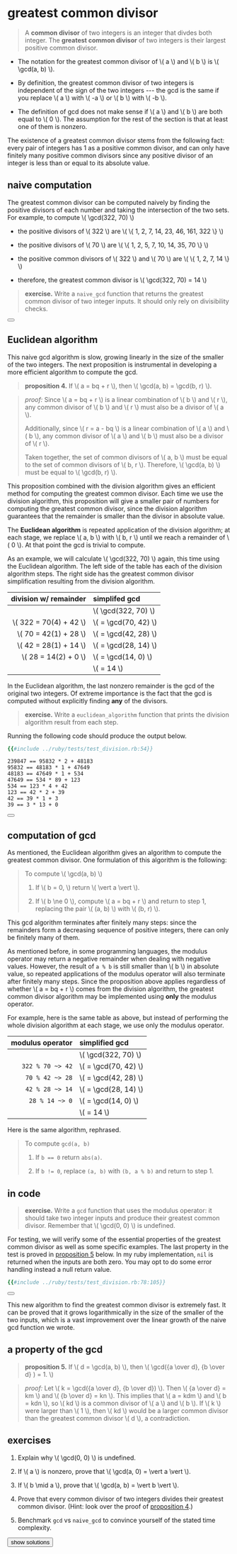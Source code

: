 # greatest common divisor

> A **common divisor** of two integers is an integer that divdes both integer.
> The **greatest common divisor** of two integers is their largest positive
> common divisor.

- The notation for the greatest common divisor of \\( a \\) and \\( b \\) is
  \\( \gcd(a, b) \\).

- By definition, the greatest common divisor of two integers is independent of
  the sign of the two integers --- the gcd is the same if you replace
  \\( a \\) with \\( -a \\) or \\( b \\) with \\( -b \\).

- The definition of gcd does not make sense if \\( a \\) and \\( b \\) are both
  equal to \\( 0 \\).  The assumption for the rest of the section is that at
  least one of them is nonzero.

The existence of a greatest common divisor stems from the following fact: every
pair of integers has 1 as a positive common divisor, and can only have finitely
many positive common divisors since any positive divisor of an integer is less
than or equal to its absolute value.

## naive computation

The greatest common divisor can be computed naively by finding the positive
divisors of each number and taking the intersection of the two sets.  For
example, to compute \\( \gcd(322, 70) \\)

- the positive divisors of \\( 322 \\) are
\\( \\{ 1, 2, 7, 14, 23, 46, 161, 322 \\} \\)

- the positive divisors of \\( 70 \\) are
\\( \\{ 1, 2, 5, 7, 10, 14, 35, 70 \\} \\)

- the positive common divisors of \\( 322 \\) and \\( 70 \\) are
\\( \\{ 1, 2, 7, 14 \\} \\)

- therefore, the greatest common divisor is \\( \gcd(322, 70) = 14 \\)

<span id="naive-gcd-exercise" />

> **exercise.**
> Write a `naive_gcd` function that returns the greatest common divisor of two
> integer inputs.  It should only rely on divisibility checks.

<button class="fa fa-expand" onClick="showContent('naive_gcd')"></button>
<div id="naive_gcd" style="display: none;">

```ruby
{{#include ../ruby/division.rb:27:37}}
```

</div>

## Euclidean algorithm

This naive gcd algorithm is slow, growing linearly in the size of the smaller
of the two integers.  The next proposition is instrumental in developing a more
efficient algorithm to compute the gcd.

<span id="division-algorithm-and-gcd" />

> **proposition 4.**
> If \\( a = bq + r \\), then \\( \gcd(a, b) = \gcd(b, r) \\).

> *proof:*
> Since \\( a = bq + r \\) is a linear combination of \\( b \\) and \\( r \\),
> any common divisor of \\( b \\) and \\( r \\) must also be a divisor of
> \\( a \\).
>
> Additionally, since \\( r = a - bq \\) is a linear combination of \\( a \\)
> and \\( b \\), any common divisor of \\( a \\) and \\( b \\) must also be a
> divisor of \\( r \\).
>
> Taken together, the set of common divisors of \\( a, b \\) must be equal
> to the set of common divisors of \\( b, r \\).  Therefore, \\( \gcd(a, b) \\)
> must be equal to \\( \gcd(b, r) \\).

This proposition combined with the division algorithm gives an efficient method
for computing the greatest common divisor.  Each time we use the division
algorithm, this proposition will give a smaller pair of numbers for computing
the greatest common divisor, since the division algorithm guarantees that the
remainder is smaller than the divisor in absolute value.

The **Euclidean algorithm** is repeated application of the division algorithm;
at each stage, we replace \\( a, b \\) with \\( b, r \\) until we reach a
remainder of \\( 0 \\).  At that point the gcd is trivial to compute.

As an example, we will calculate \\( \gcd(322, 70) \\) again, this time using the
Euclidean algorithm.  The left side of the table has each of the division
algorithm steps.  The right side has the greatest common divisor simplification
resulting from the division algorithm.

|    division w/ remainder | simplifed gcd          |
|-------------------------:|:-----------------------|
|                          | \\( \gcd(322, 70) \\)  |
| \\( 322 = 70(4) + 42 \\) | \\( = \gcd(70, 42) \\) |
|  \\( 70 = 42(1) + 28 \\) | \\( = \gcd(42, 28) \\) |
|  \\( 42 = 28(1) + 14 \\) | \\( = \gcd(28, 14) \\) |
|  \\( 28 = 14(2) +  0 \\) | \\( = \gcd(14, 0) \\)  |
|                          | \\( = 14 \\)           |

In the Euclidean algorithm, the last nonzero remainder is the gcd of the
original two integers.  Of extreme importance is the fact that the gcd is
computed without explicitly finding **any** of the divisors.

<span id="euclidean-algorithm-exercise" />

> **exercise.**
> Write a `euclidean_algorithm` function that prints the division algorithm
> result from each step.

Running the following code should produce the output below.

```ruby
{{#include ../ruby/tests/test_division.rb:54}}
```

```
239847 == 95832 * 2 + 48183
95832 == 48183 * 1 + 47649
48183 == 47649 * 1 + 534
47649 == 534 * 89 + 123
534 == 123 * 4 + 42
123 == 42 * 2 + 39
42 == 39 * 1 + 3
39 == 3 * 13 + 0
```

<button class="fa fa-expand" onClick="showContent('euclidean_algorithm')"></button>
<div id="euclidean_algorithm" style="display: none;">

```ruby
{{#include ../ruby/division.rb:103:109}}
```

</div>

## computation of gcd

As mentioned, the Euclidean algorithm gives an algorithm to compute the
greatest common divisor.  One formulation of this algorithm is the following:

<span id="euclidean-algorithm" />

> To compute \\( \gcd(a, b) \\)
> 1. If \\( b = 0, \\) return \\( \vert a \vert \\).
>
> 2. If \\( b \ne 0 \\), compute \\( a = bq + r \\) and return to step 1,
>    replacing the pair \\( (a, b) \\) with \\( (b, r) \\).

This gcd algorithm terminates after finitely many steps: since the
remainders form a decreasing sequence of positive integers, there
can only be finitely many of them.

As mentioned before, in some programming languages, the modulus operator may
return a negative remainder when dealing with negative values.  However, the
result of `a % b` is still smaller than \\( b \\) in absolute value, so
repeated applications of the modulus operator will also terminate after
finitely many steps.  Since the proposition above applies regardless of whether
\\( a = bq + r \\) comes from the division algorithm, the greatest common
divisor algorithm may be implemented using **only** the modulus operator.

For example, here is the same table as above, but instead of performing the
whole division algorithm at each stage, we use only the modulus operator.

| modulus operator | simplified gcd         |
|-----------------:|:-----------------------|
|                  | \\( \gcd(322, 70) \\)  |
| `322 % 70 ~> 42` | \\( = \gcd(70, 42) \\) |
|  `70 % 42 ~> 28` | \\( = \gcd(42, 28) \\) |
|  `42 % 28 ~> 14` | \\( = \gcd(28, 14) \\) |
|   `28 % 14 ~> 0` | \\( = \gcd(14, 0) \\)  |
|                  | \\( = 14 \\)           |

Here is the same algorithm, rephrased.

> To compute `gcd(a, b)`
> 1. If `b == 0`  return `abs(a)`.
>
> 2. If `b != 0`, replace `(a, b)` with `(b, a % b)` and return to step 1.

<span id="gcd-exercise" />

## in code

> **exercise.**
> Write a `gcd` function that uses the modulus operator: it should take two
> integer inputs and produce their greatest common divisor.  Remember that
> \\( \gcd(0, 0) \\) is undefined.

For testing, we will verify some of the essential properties of the greatest
common divisor as well as some specific examples.  The last property in the
test is proved in [proposition 5](#gcd-property) below.  In my ruby
implementation, `nil` is returned when the inputs are both zero.  You may opt
to do some error handling instead a null return value.

```ruby
{{#include ../ruby/tests/test_division.rb:78:105}}
```

<button class="fa fa-expand" onClick="showContent('gcd')"></button>
<div id="gcd" style="display: none;">

```ruby
{{#include ../ruby/division.rb:53:61}}
```

</div>

This new algorithm to find the greatest common divisor is extremely fast.  It
can be proved that it grows logarithmically in the size of the smaller of the
two inputs, which is a vast improvement over the linear growth of the naive gcd
function we wrote.

## a property of the gcd

<span id="gcd-property" />

> **proposition 5.**
> If \\( d = \gcd(a, b) \\), then \\( \gcd({a \over d}, {b \over d} ) = 1. \\)

> *proof:*
> Let \\( k = \gcd({a \over d}, {b \over d}) \\).  Then
> \\( {a \over d} = km \\) and \\( {b \over d} = kn \\).  This implies that
> \\( a = kdm \\) and \\( b = kdn \\), so \\( kd \\) is a common divisor of
> \\( a \\) and \\( b \\).  If \\( k \\) were larger than \\( 1 \\), then
> \\( kd \\) would be a larger common divisor than the greatest common divisor
> \\( d \\), a contradiction.

<span id="exercises" />

## exercises

1. Explain why \\( \gcd(0, 0) \\) is undefined.

2. If \\( a \\) is nonzero, prove that \\( \gcd(a, 0) = \vert a \vert \\).

3. If \\( b \mid a \\), prove that \\( \gcd(a, b) = \vert b \vert \\).

4. Prove that every common divisor of two integers divides their greatest
   common divisor.  (Hint: look over the proof of
   [proposition 4](#division-algorithm-and-gcd).)

5. Benchmark `gcd` vs `naive_gcd` to convince yourself of the stated time
   complexity.

<button onClick="showContent('solutions')">show solutions</button>
<div id="solutions" style="display: none;">

1. Since every integer divides \\( 0 \\), then every integer is a common
   divisor of \\( 0 \\) and \\( 0 \\), so there is no *greatest* common
   divisor.

2. Again, since every integer divides \\( 0 \\), the set of common divisors of
   \\( 0 \\) and an integer \\( a \\) is equal to the set of divisors of
   \\( a \\).  The largest divisor of \\( a \\) is its absolute value, so that
   must be the gcd.

3. The greatest common divisor is less than or equal to the absolute value of
   the smaller of the two integers.  If \\( b \\) divides \\( a \\), then
   \\( b \\) must be smaller in absolute value.  Therefore, the gcd is at most
   \\( \vert b \vert \\).  In addition, since \\( b \\) divides \\( a \\), we
   know that \\( \vert b \vert \\) divides \\( a \\), which proves that
   \\( \gcd(a, b) = \vert b \vert \\).

4. In the course of proving [proposition 4](#division-algorithm-and-gcd), we
   noted that the set of common divisors of \\( a, b \\) is equal to the set of
   common divisors of \\( b, r \\) if \\( a = qb + r \\).  Repeating the
   division algorithm as we do in the Euclidean algorithm, we eventually find
   that the common divisors of two integers is equal to the set of divisors of
   their gcd and zero.  This proves that each common divisor divides the
   greatest common divisor.

</div>
